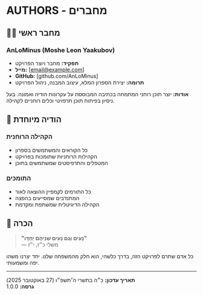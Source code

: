 # AUTHORS - מחברים

## 👨‍💻 מחבר ראשי

### AnLoMinus (Moshe Leon Yaakubov)
- **תפקיד:** מחבר ויוצר הפרויקט
- **מייל:** [email@example.com]
- **GitHub:** [github.com/AnLoMinus]
- **תרומה:** יצירת הספרון המלא, עיצוב המבנה, ניהול הפרויקט

**אודות:** יוצר תוכן רוחני המתמחה בכתיבה המבוססת על עקרונות הודיה ואמונה. בעל ניסיון בפיתוח תוכן תרפויטי וכלים רוחניים לקהילה.

## 🙏 הודיה מיוחדת

### הקהילה הרוחנית
- כל הקוראים והמשתמשים בספרון
- הקהילות הרוחניות שתומכות בפרויקט
- המטפלים והתרפיסטים שמשתמשים בתוכן

### התומכים
- כל התורמים לקמפיין ההוצאה לאור
- המתנדבים שמסייעים בהפצה
- הקהילה הדיגיטלית שמשתפת ומקדמת

## 🌟 הכרה

> **"נָעִים וְגַם נָעִים שְׁנֵיהֶם יַחְדָּו"**  
> — משלי כ״ז, י״ז

כל אדם שתרם לפרויקט הזה, בדרך כלשהי, הוא חלק מהמשפחה שלנו. יחד יצרנו משהו יפה ומשמעותי.

---

**תאריך עדכון:** כ״ה בתשרי ה׳תשפ״ו (27 באוקטובר 2025)  
**גרסה:** 1.0.0
